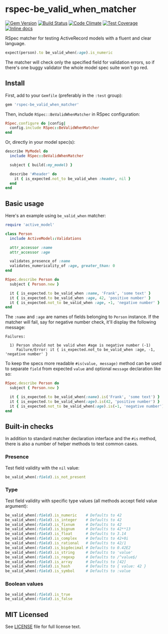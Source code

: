 # rspec-be_valid_when_matcher

[![Gem Version](https://badge.fury.io/rb/rspec-be_valid_when_matcher.svg)](
http://badge.fury.io/rb/rspec-be_valid_when_matcher)
[![Build Status](https://travis-ci.org/mtuchowski/rspec-be_valid_when_matcher.svg)](
https://travis-ci.org/mtuchowski/rspec-be_valid_when_matcher)
[![Code Climate](https://codeclimate.com/github/mtuchowski/rspec-be_valid_when_matcher/badges/gpa.svg)](
https://codeclimate.com/github/mtuchowski/rspec-be_valid_when_matcher)
[![Test Coverage](https://codeclimate.com/github/mtuchowski/rspec-be_valid_when_matcher/badges/coverage.svg)](
https://codeclimate.com/github/mtuchowski/rspec-be_valid_when_matcher/coverage)
[![Inline docs](http://inch-ci.org/github/mtuchowski/rspec-be_valid_when_matcher.svg?branch=master)](
http://inch-ci.org/github/mtuchowski/rspec-be_valid_when_matcher)

RSpec matcher for testing ActiveRecord models with a fluent and clear language.

```ruby
expect(person).to be_valid_when(:age).is_numeric
```

The matcher will check only the specified field for validation errors, so if there's one buggy
validator the whole model spec suite won't go red.

## Install

First, add to your `Gemfile` (preferably in the `:test` group):

```ruby
gem 'rspec-be_valid_when_matcher'
```

Then, include `RSpec::BeValidWhenMatcher` in RSpec configuration:

```ruby
RSpec.configure do |config|
  config.include RSpec::BeValidWhenMatcher
end
```

Or, directly in your model spec(s):

```ruby
describe MyModel do
  include RSpec::BeValidWhenMatcher

  subject { build(:my_model) }

  describe '#header' do
    it { is_expected.not_to be_valid_when :header, nil }
  end
end
```

## Basic usage

Here's an example using `be_valid_when` matcher:

```ruby
require 'active_model'

class Person
  include ActiveModel::Validations

  attr_accessor :name
  attr_accessor :age

  validates_presence_of :name
  validates_numericality_of :age, greater_than: 0
end

RSpec.describe Person do
  subject { Person.new }

  it { is_expected.to be_valid_when :name, 'Frank', 'some text' }
  it { is_expected.to be_valid_when :age, 42, 'positive number' }
  it { is_expected.not_to be_valid_when :age, -1, 'negative number' }
end
```

The `:name` and `:age` are names of fields belonging to `Person` instance. If the matcher will fail,
say for negative number check, it'll display the following message:

```console
Failures:

  1) Person should not be valid when #age is negative number (-1)
     Failure/Error: it { is_expected.not_to be_valid_when :age, -1, 'negative number' }
```

To keep the specs more readable `#is(value, message)` method can be used to separate `field`
from expected `value` and optional `message` declaration like so:

```ruby
RSpec.describe Person do
  subject { Person.new }

  it { is_expected.to be_valid_when(:name).is('Frank', 'some text') }
  it { is_expected.to be_valid_when(:age).is(42, 'positive number') }
  it { is_expected.not_to be_valid_when(:age).is(-1, 'negative number') }
end
```

## Built-in checks

In addition to standard matcher declaration interface and the `#is` method, there is also a number
of helper methods to test common cases.

### Presence

Test field validity with the `nil` value:

```ruby
be_valid_when(:field).is_not_present
```

### Type

Test field validity with specific type values (all methods accept field value argument):

```ruby
be_valid_when(:field).is_numeric    # Defaults to 42
be_valid_when(:field).is_integer    # Defaults to 42
be_valid_when(:field).is_fixnum     # Defaults to 42
be_valid_when(:field).is_bignum     # Defaults to 42**13
be_valid_when(:field).is_float      # Defaults to 3.14
be_valid_when(:field).is_complex    # Defaults to 42+0i
be_valid_when(:field).is_rational   # Defaults to 42/1
be_valid_when(:field).is_bigdecimal # Defaults to 0.42E2
be_valid_when(:field).is_string     # Defaults to 'value'
be_valid_when(:field).is_regexp     # Defaults to /^value$/
be_valid_when(:field).is_array      # Defaults to [42]
be_valid_when(:field).is_hash       # Defaults to { value: 42 }
be_valid_when(:field).is_symbol     # Defaults to :value
```

### Boolean values

```ruby
be_valid_when(:field).is_true
be_valid_when(:field).is_false
```

## MIT Licensed

See [LICENSE](https://github.com/mtuchowski/rspec-be_valid_when_matcher/blob/master/LICENSE) file
for full license text.
